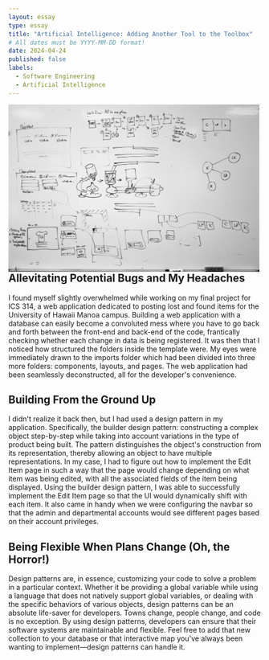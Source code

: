 ```yaml
---
layout: essay
type: essay
title: "Artificial Intelligence: Adding Another Tool to the Toolbox"
# All dates must be YYYY-MM-DD format!
date: 2024-04-24
published: false
labels:
  - Software Engineering
  - Artificial Intelligence
---
```


<img style="margin-right: 1.5rem" align="left" height="auto" width="500" src="../img/whiteboard.jpg" />

## Allevitating Potential Bugs and My Headaches

  I found myself slightly overwhelmed while working on my final project for ICS 314, a web application dedicated to posting lost and found items for the University of Hawaii Manoa campus. Building a web application with a database can easily become a convoluted mess where you have to go back and forth between the front-end and back-end of the code, frantically checking whether each change in data is being registered. It was then that I noticed how structured the folders inside the template were. My eyes were immediately drawn to the imports folder which had been divided into three more folders: components, layouts, and pages. The web application had been seamlessly deconstructed, all for the developer's convenience.

## Building From the Ground Up

  I didn't realize it back then, but I had used a design pattern in my application. Specifically, the builder design pattern: constructing a complex object step-by-step while taking into account variations in the type of product being built. The pattern distinguishes the object's construction from its representation, thereby allowing an object to have multiple representations. In my case, I had to figure out how to implement the Edit Item page in such a way that the page would change depending on what item was being edited, with all the associated fields of the item being displayed. Using the builder design pattern, I was able to successfully implement the Edit Item page so that the UI would dynamically shift with each item. It also came in handy when we were configuring the navbar so that the admin and departmental accounts would see different pages based on their account privileges. 

## Being Flexible When Plans Change (Oh, the Horror!)

  Design patterns are, in essence, customizing your code to solve a problem in a particular context. Whether it be providing a global variable while using a language that does not natively support global variables, or dealing with the specific behaviors of various objects, design patterns can be an absolute life-saver for developers. Towns change, people change, and code is no exception. By using design patterns, developers can ensure that their software systems are maintainable and flexible. Feel free to add that new collection to your database or that interactive map you've always been wanting to implement—design patterns can handle it.
